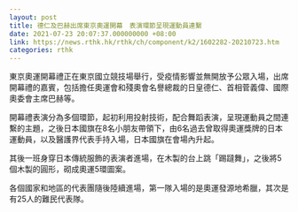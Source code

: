```yaml
---
layout: post
title: 德仁及巴赫出席東京奧運開幕　表演環節呈現運動員連繫
date: 2021-07-23 20:07:37.000000000 +08:00
link: https://news.rthk.hk/rthk/ch/component/k2/1602282-20210723.htm
categories: rthk
---
```


東京奧運開幕禮正在東京國立競技場舉行，受疫情影響並無開放予公眾入場，出席開幕禮的嘉賓，包括擔任奧運會和殘奧會名譽總裁的日皇德仁、首相菅義偉、國際奧委會主席巴赫等。

開幕禮表演分為多個環節，起初利用投射技術，配合舞蹈表演，呈現運動員之間連繫的主題，之後日本國旗在8名小朋友帶領下，由6名過去曾取得奧運獎牌的日本運動員，以及醫護界代表手持入場，日本國旗在會場內升起。

其後一班身穿日本傳統服飾的表演者進場，在木製的台上跳「踢躂舞」，之後將5個木製的圓形，砌成奧運5環圖案。

各個國家和地區的代表團隨後陸續進場，第一隊入場的是奧運發源地希臘，其次是有25人的難民代表隊。
